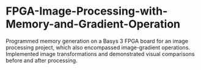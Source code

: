 # FPGA-Image-Processing-with-Memory-and-Gradient-Operation
Programmed memory generation on a Basys 3 FPGA board for an image processing project, which also encompassed image-gradient operations. Implemented image transformations and demonstrated visual comparisons before and after processing.
